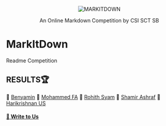 <p align="center">
 <img src="https://github.com/CSI-SCT-SB/MarkItDown/blob/main/DON'T%20OPEN%20THIS/png_20221106_132758_0000.png" alt="MARKITDOWN" />
 <p align="center">An Online Markdown Competition by CSI SCT SB</p>
</p>

# MarkItDown
Readme Competition 

## RESULTS🏆
🥇 [Benyamin](https://github.com/benAJoseph)
🥈 [Mohammed FA](https://github.com/mohd-fa)
🥉 [Rohith Syam](https://github.com/rxhith)
🏅 [Shamir Ashraf](https://github.com/shamiroxs)
🏅 [Harikrishnan US](https://github.com/HKRcodes)


#### [📝 Write to Us](mailto:csi@sctce.ac.in)
